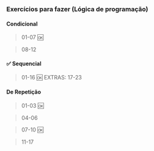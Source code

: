 ### Exercícios para fazer (Lógica de programação)

#### Condicional

> 01-07 🆗

> 08-12

#### ✅ Sequencial

> 01-16 🆗
> EXTRAS: 17-23


#### De Repetição
> 01-03 🆗

> 04-06

> 07-10 🆗

> 11-17
